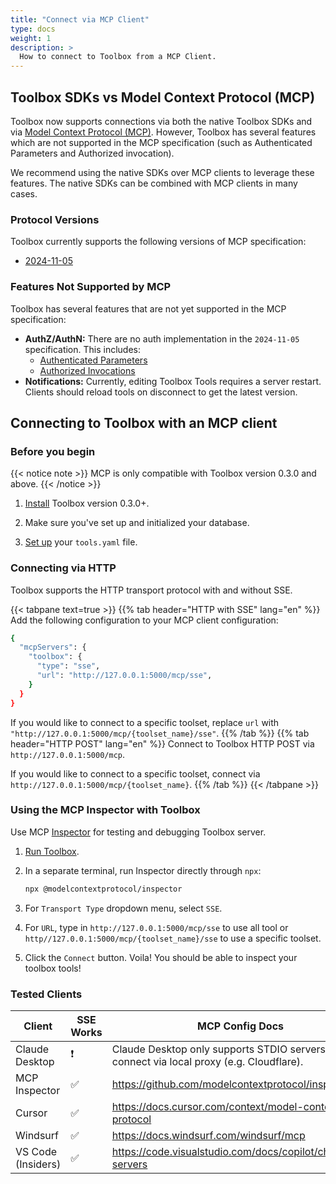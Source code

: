 ```yaml
---
title: "Connect via MCP Client"
type: docs
weight: 1
description: >
  How to connect to Toolbox from a MCP Client.
---
```


## Toolbox SDKs vs Model Context Protocol (MCP)
Toolbox now supports connections via both the native Toolbox SDKs and via [Model Context Protocol (MCP)](https://modelcontextprotocol.io/). However, Toolbox has several features which are not supported in the MCP specification (such as Authenticated Parameters and Authorized invocation). 

We recommend using the native SDKs over MCP clients to leverage these features. The native SDKs can be combined with MCP clients in many cases. 

### Protocol Versions
Toolbox currently supports the following versions of MCP specification:
* [2024-11-05](https://spec.modelcontextprotocol.io/specification/2024-11-05/)

### Features Not Supported by MCP
Toolbox has several features that are not yet supported in the MCP specification:
* **AuthZ/AuthN:** There are no auth implementation in the `2024-11-05` specification. This includes:
  * [Authenticated Parameters](../resources/tools/_index.md#authenticated-parameters)
  * [Authorized Invocations](../resources/tools/_index.md#authorized-invocations)
* **Notifications:** Currently, editing Toolbox Tools requires a server restart. Clients should reload tools on disconnect to get the latest version. 


## Connecting to Toolbox with an MCP client
### Before you begin

{{< notice note >}} 
MCP is only compatible with Toolbox version 0.3.0 and above.
{{< /notice >}}

1. [Install](../getting-started/introduction/_index.md#installing-the-server) Toolbox version 0.3.0+.

1. Make sure you've set up and initialized your database.

1. [Set up](../getting-started/configure.md) your `tools.yaml` file.

### Connecting via HTTP
Toolbox supports the HTTP transport protocol with and without SSE.

{{< tabpane text=true >}} {{% tab header="HTTP with SSE" lang="en" %}}
Add the following configuration to your MCP client configuration:
```bash
{
  "mcpServers": {
    "toolbox": {
      "type": "sse",
      "url": "http://127.0.0.1:5000/mcp/sse",
    }
  }
}
```

If you would like to connect to a specific toolset, replace `url` with `"http://127.0.0.1:5000/mcp/{toolset_name}/sse"`.
{{% /tab %}} {{% tab header="HTTP POST" lang="en" %}}
Connect to Toolbox HTTP POST via `http://127.0.0.1:5000/mcp`.

If you would like to connect to a specific toolset, connect via `http://127.0.0.1:5000/mcp/{toolset_name}`.
{{% /tab %}} {{< /tabpane >}}

### Using the MCP Inspector with Toolbox

Use MCP [Inspector](https://github.com/modelcontextprotocol/inspector) for testing and debugging Toolbox server.

1. [Run Toolbox](../getting-started/introduction/_index.md#running-the-server).

1. In a separate terminal, run Inspector directly through `npx`:

    ```bash
    npx @modelcontextprotocol/inspector
    ```

1. For `Transport Type` dropdown menu, select `SSE`.

1. For `URL`, type in `http://127.0.0.1:5000/mcp/sse` to use all tool or
   `http//127.0.0.1:5000/mcp/{toolset_name}/sse` to use a specific toolset.

1. Click the `Connect` button. Voila! You should be able to inspect your toolbox
   tools!

### Tested Clients

| Client | SSE Works | MCP Config Docs |
|--------|--------|--------|
| Claude Desktop | ❗ | Claude Desktop only supports STDIO servers. Please connect via local proxy (e.g. Cloudflare). | 
| MCP Inspector | ✅ | https://github.com/modelcontextprotocol/inspector |
| Cursor | ✅ | https://docs.cursor.com/context/model-context-protocol |
| Windsurf | ✅ | https://docs.windsurf.com/windsurf/mcp | 
| VS Code (Insiders) | ✅ | https://code.visualstudio.com/docs/copilot/chat/mcp-servers |
